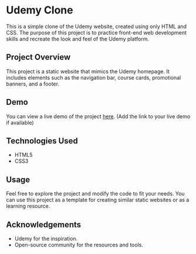 # Udemy Clone

This is a simple clone of the Udemy website, created using only HTML and CSS. The purpose of this project is to practice front-end web development skills and recreate the look and feel of the Udemy platform.

## Project Overview

This project is a static website that mimics the Udemy homepage. It includes elements such as the navigation bar, course cards, promotional banners, and a footer.

## Demo

You can view a live demo of the project [here](#). (Add the link to your live demo if available)

## Technologies Used

- HTML5
- CSS3

## Usage

Feel free to explore the project and modify the code to fit your needs. You can use this project as a template for creating similar static websites or as a learning resource.

## Acknowledgements

- Udemy for the inspiration.
- Open-source community for the resources and tools.

